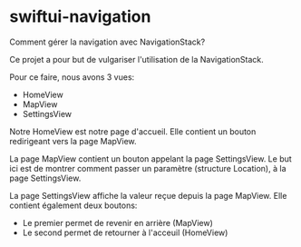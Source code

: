 # swiftui-navigation

Comment gérer la navigation avec NavigationStack?

Ce projet a pour but de vulgariser l'utilisation de la NavigationStack.

Pour ce faire, nous avons 3 vues:
- HomeView
- MapView
- SettingsView

Notre HomeView est notre page d'accueil.
Elle contient un bouton redirigeant vers la page MapView.

La page MapView contient un bouton appelant la page SettingsView.
Le but ici est de montrer comment passer un paramètre (structure Location), à la page SettingsView.

La page SettingsView affiche la valeur reçue depuis la page MapView.
Elle contient également deux boutons:
- Le premier permet de revenir en arrière (MapView)
- Le second permet de retourner à l'acceuil (HomeView)
